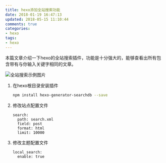 ```yaml
---
title: hexo添加全站搜索功能
date: 2018-01-19 16:47:13
updated: 2018-05-15 11:10:44
comments: true
categories:
- hexo
tags:
- hexo
---
```


本篇文章介绍一下hexo的全站搜索插件，功能是十分强大的，能够查看出所有包含带有与你输入关键字相同的文章。

![全站搜索示例图片](/blog/images/hexo添加全站搜索功能/1516351788.jpg)

1. 在hexo根目录安装插件

   ```sh
   npm install hexo-generator-searchdb --save
   ```

2. 修改站点配置文件

   ```shell
   search:
     path: search.xml
     field: post
     format: html
     limit: 10000
   ```

3. 修改主题配置文件

   ```shell
   local_search:
     enable: true
   ```
